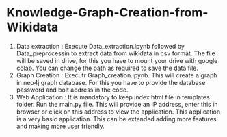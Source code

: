 # Knowledge-Graph-Creation-from-Wikidata
1. Data extraction : Execute Data_extraction.ipynb followed by Data_preprocessin to extract data from wikidata in csv format. The file will be saved in drive, for this you have to mount your drive with google colab. You can change the path as required to save the data file.
2. Graph Creation : Executr Graph_creation.ipynb. This will create a graph in neo4j graph database. For this you have to provide the database password and bolt address in the code.
3. Web Application : It is mandatory to keep index.html file in templates folder. Run the main.py file. This will provide an IP address, enter this in browser or click on this address to view the application. This application is a very basic application. This can be extended adding more features and making more user friendly.
